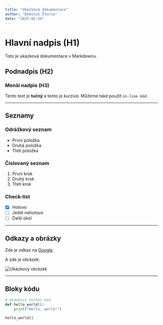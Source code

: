 ```yaml
---
title: "Ukázková dokumentace"
author: "Dominik Štursa"
date: "2025-02-24"
---
```


# Hlavní nadpis (H1)

Toto je ukázková dokumentace v Markdownu.

## Podnadpis (H2)

### Menší nadpis (H3)

Tento text je **tučný** a tento je *kurzíva*. Můžeme také použít `in-line kód`.

---

## Seznamy

### Odrážkový seznam
- První položka
- Druhá položka
- Třetí položka

### Číslovaný seznam
1. První krok
2. Druhý krok
3. Třetí krok

### Check-list
- [x] Hotovo
- [ ] Ještě nehotovo
- [ ] Další úkol

---

## Odkazy a obrázky

Zde je odkaz na [Google](https://www.google.com).

A zde je obrázek:

![Ukázkový obrázek](appdesign.png)

---

## Bloky kódu

```python
# Ukázkový Python kód
def hello_world():
    print("Hello, world!")

hello_world()